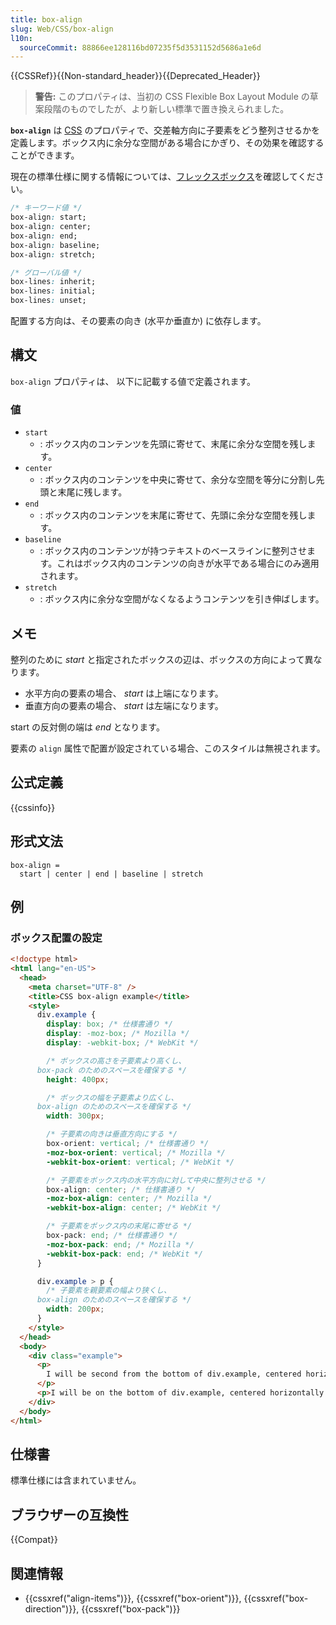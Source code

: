 ```yaml
---
title: box-align
slug: Web/CSS/box-align
l10n:
  sourceCommit: 88866ee128116bd07235f5d3531152d5686a1e6d
---
```


{{CSSRef}}{{Non-standard_header}}{{Deprecated_Header}}

> **警告:** このプロパティは、当初の CSS Flexible Box Layout Module の草案段階のものでしたが、より新しい標準で置き換えられました。

**`box-align`** は [CSS](/ja/docs/Web/CSS) のプロパティで、交差軸方向に子要素をどう整列させるかを定義します。ボックス内に余分な空間がある場合にかぎり、その効果を確認することができます。

現在の標準仕様に関する情報については、[フレックスボックス](/ja/docs/Web/CSS/CSS_Flexible_Box_Layout/Basic_Concepts_of_Flexbox)を確認してください。

```css
/* キーワード値 */
box-align: start;
box-align: center;
box-align: end;
box-align: baseline;
box-align: stretch;

/* グローバル値 */
box-lines: inherit;
box-lines: initial;
box-lines: unset;
```

配置する方向は、その要素の向き (水平か垂直か) に依存します。

## 構文

`box-align` プロパティは、 以下に記載する値で定義されます。

### 値

- `start`
  - : ボックス内のコンテンツを先頭に寄せて、末尾に余分な空間を残します。
- `center`
  - : ボックス内のコンテンツを中央に寄せて、余分な空間を等分に分割し先頭と末尾に残します。
- `end`
  - : ボックス内のコンテンツを末尾に寄せて、先頭に余分な空間を残します。
- `baseline`
  - : ボックス内のコンテンツが持つテキストのベースラインに整列させます。これはボックス内のコンテンツの向きが水平である場合にのみ適用されます。
- `stretch`
  - : ボックス内に余分な空間がなくなるようコンテンツを引き伸ばします。

## メモ

整列のために _start_ と指定されたボックスの辺は、ボックスの方向によって異なります。

- 水平方向の要素の場合、 _start_ は上端になります。
- 垂直方向の要素の場合、 _start_ は左端になります。

start の反対側の端は _end_ となります。

要素の `align` 属性で配置が設定されている場合、このスタイルは無視されます。

## 公式定義

{{cssinfo}}

## 形式文法

```plain
box-align =
  start | center | end | baseline | stretch
```

## 例

### ボックス配置の設定

```html
<!doctype html>
<html lang="en-US">
  <head>
    <meta charset="UTF-8" />
    <title>CSS box-align example</title>
    <style>
      div.example {
        display: box; /* 仕様書通り */
        display: -moz-box; /* Mozilla */
        display: -webkit-box; /* WebKit */

        /* ボックスの高さを子要素より高くし、
      box-pack のためのスペースを確保する */
        height: 400px;

        /* ボックスの幅を子要素より広くし、
      box-align のためのスペースを確保する */
        width: 300px;

        /* 子要素の向きは垂直方向にする */
        box-orient: vertical; /* 仕様書通り */
        -moz-box-orient: vertical; /* Mozilla */
        -webkit-box-orient: vertical; /* WebKit */

        /* 子要素をボックス内の水平方向に対して中央に整列させる */
        box-align: center; /* 仕様書通り */
        -moz-box-align: center; /* Mozilla */
        -webkit-box-align: center; /* WebKit */

        /* 子要素をボックス内の末尾に寄せる */
        box-pack: end; /* 仕様書通り */
        -moz-box-pack: end; /* Mozilla */
        -webkit-box-pack: end; /* WebKit */
      }

      div.example > p {
        /* 子要素を親要素の幅より狭くし、
      box-align のためのスペースを確保する */
        width: 200px;
      }
    </style>
  </head>
  <body>
    <div class="example">
      <p>
        I will be second from the bottom of div.example, centered horizontally.
      </p>
      <p>I will be on the bottom of div.example, centered horizontally.</p>
    </div>
  </body>
</html>
```

## 仕様書

標準仕様には含まれていません。

## ブラウザーの互換性

{{Compat}}

## 関連情報

- {{cssxref("align-items")}}, {{cssxref("box-orient")}}, {{cssxref("box-direction")}}, {{cssxref("box-pack")}}
